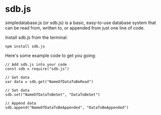 # sdb.js
simpledatabase.js (or sdb.js) is a basic, easy-to-use database system that can be read from, written to, or appended from just one line of code.

Install sdb.js from the terminal:
```
npm install sdb.js
```

Here's some example code to get you going:
```
// Add sdb.js into your code
const sdb = require("sdb.js")

// Get data
var data = sdb.get("NameOfDataToBeRead")

// Set data
sdb.set("NameOfDataToBeSet", "DataToBeSet")

// Append data
sdb.append("NameOfDataToBeAppended", "DataToBeAppended")
```
